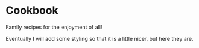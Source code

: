 # Cookbook
Family recipes for the enjoyment of all!

Eventually I will add some styling so that it is a little nicer, but here they are.


